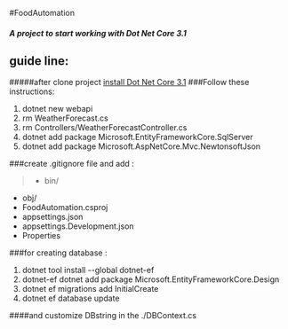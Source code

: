 #FoodAutomation
##### A project to start working with Dot Net Core 3.1
## guide line:
#####after clone project [install Dot Net Core 3.1](https://docs.microsoft.com/en-us/dotnet/core/install/)
###Follow these instructions:
1. dotnet new webapi
2. rm WeatherForecast.cs 
3. rm Controllers/WeatherForecastController.cs
4. dotnet add package Microsoft.EntityFrameworkCore.SqlServer
5. dotnet add package Microsoft.AspNetCore.Mvc.NewtonsoftJson

###create .gitignore file and add :
> - bin/
- obj/ 
- FoodAutomation.csproj
- appsettings.json
- appsettings.Development.json
- Properties

###for creating database :
1. dotnet tool install --global dotnet-ef
2. dotnet-ef dotnet add package Microsoft.EntityFrameworkCore.Design
3. dotnet ef migrations add InitialCreate
4. dotnet ef database update

####and customize DBstring in the ./DBContext.cs
